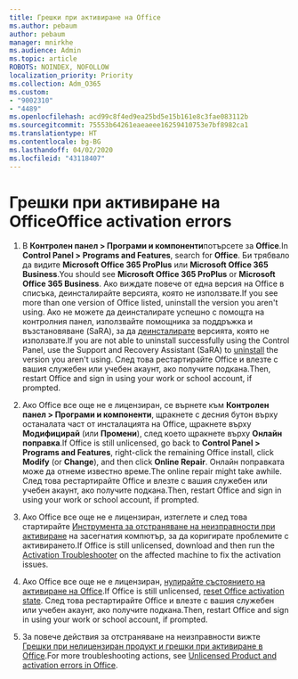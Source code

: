 ```yaml
---
title: Грешки при активиране на Office
ms.author: pebaum
author: pebaum
manager: mnirkhe
ms.audience: Admin
ms.topic: article
ROBOTS: NOINDEX, NOFOLLOW
localization_priority: Priority
ms.collection: Adm_O365
ms.custom:
- "9002310"
- "4489"
ms.openlocfilehash: acd99c8f4ed9ea25bd5e15b161e8c3fae083112b
ms.sourcegitcommit: 75553b64261eaeaeee16259410753e7bf8982ca1
ms.translationtype: HT
ms.contentlocale: bg-BG
ms.lasthandoff: 04/02/2020
ms.locfileid: "43118407"
---
```

# <a name="office-activation-errors"></a><span data-ttu-id="de676-102">Грешки при активиране на Office</span><span class="sxs-lookup"><span data-stu-id="de676-102">Office activation errors</span></span>

1. <span data-ttu-id="de676-103">В **Контролен панел > Програми и компоненти**потърсете за **Office**.</span><span class="sxs-lookup"><span data-stu-id="de676-103">In **Control Panel > Programs and Features**, search for **Office**.</span></span> <span data-ttu-id="de676-104">Би трябвало да видите **Microsoft Office 365 ProPlus** или **Microsoft Office 365 Business**.</span><span class="sxs-lookup"><span data-stu-id="de676-104">You should see **Microsoft Office 365 ProPlus** or **Microsoft Office 365 Business**.</span></span> <span data-ttu-id="de676-105">Ако виждате повече от една версия на Office в списъка, деинсталирайте версията, която не използвате.</span><span class="sxs-lookup"><span data-stu-id="de676-105">If you see more than one version of Office listed, uninstall the version you aren't using.</span></span> <span data-ttu-id="de676-106">Ако не можете да деинсталирате успешно с помощта на контролния панел, използвайте помощника за поддръжка и възстановяване (SaRA), за да [деинсталирате](https://aka.ms/SARA-OfficeUninstall-Alchemy) версията, която не използвате.</span><span class="sxs-lookup"><span data-stu-id="de676-106">If you are not able to uninstall successfully using the Control Panel, use the Support and Recovery Assistant (SaRA) to [uninstall](https://aka.ms/SARA-OfficeUninstall-Alchemy) the version you aren't using.</span></span> <span data-ttu-id="de676-107">След това рестартирайте Office и влезте с вашия служебен или учебен акаунт, ако получите подкана.</span><span class="sxs-lookup"><span data-stu-id="de676-107">Then, restart Office and sign in using your work or school account, if prompted.</span></span> 

2. <span data-ttu-id="de676-108">Ако Office все още не е лицензиран, се върнете към **Контролен панел > Програми и компоненти**, щракнете с десния бутон върху останалата част от инсталацията на Office, щракнете върху **Модифицирай** (или **Промени**), след което щракнете върху **Oнлайн поправка**.</span><span class="sxs-lookup"><span data-stu-id="de676-108">If Office is still unlicensed, go back to **Control Panel > Programs and Features**, right-click the remaining Office install, click **Modify** (or **Change**), and then click **Online Repair**.</span></span> <span data-ttu-id="de676-109">Онлайн поправката може да отнеме известно време.</span><span class="sxs-lookup"><span data-stu-id="de676-109">The online repair might take awhile.</span></span> <span data-ttu-id="de676-110">След това рестартирайте Office и влезте с вашия служебен или учебен акаунт, ако получите подкана.</span><span class="sxs-lookup"><span data-stu-id="de676-110">Then, restart Office and sign in using your work or school account, if prompted.</span></span> 

3. <span data-ttu-id="de676-111">Ако Office все още не е лицензиран, изтеглете и след това стартирайте [Инструмента за отстраняване на неизправности при активиране](https://aka.ms/SARA-OfficeActivation-Alchemy) на засегнатия компютър, за да коригирате проблемите с активирането.</span><span class="sxs-lookup"><span data-stu-id="de676-111">If Office is still unlicensed, download and then run the [Activation Troubleshooter](https://aka.ms/SARA-OfficeActivation-Alchemy) on the affected machine to fix the activation issues.</span></span> 

4. <span data-ttu-id="de676-112">Ако Office все още не е лицензиран, [нулирайте състоянието на активиране на Office](https://docs.microsoft.com/bg-BG/office365/troubleshoot/activation/reset-office-365-proplus-activation-state).</span><span class="sxs-lookup"><span data-stu-id="de676-112">If Office is still unlicensed, [reset Office activation state](https://docs.microsoft.com/bg-BG/office365/troubleshoot/activation/reset-office-365-proplus-activation-state).</span></span> <span data-ttu-id="de676-113">След това рестартирайте Office и влезте с вашия служебен или учебен акаунт, ако получите подкана.</span><span class="sxs-lookup"><span data-stu-id="de676-113">Then, restart Office and sign in using your work or school account, if prompted.</span></span>  

5. <span data-ttu-id="de676-114">За повече действия за отстраняване на неизправности вижте [Грешки при нелицензиран продукт и грешки при активиране в Office](https://support.office.com/article/unlicensed-product-and-activation-errors-in-office-0d23d3c0-c19c-4b2f-9845-5344fedc4380).</span><span class="sxs-lookup"><span data-stu-id="de676-114">For more troubleshooting actions, see [Unlicensed Product and activation errors in Office](https://support.office.com/article/unlicensed-product-and-activation-errors-in-office-0d23d3c0-c19c-4b2f-9845-5344fedc4380).</span></span>
